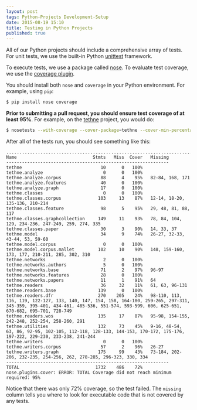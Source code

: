 ```yaml
---
layout: post
tags: Python-Projects Development-Setup
date: 2015-08-19 15:10
title: Testing in Python Projects
published: true
---
```


All of our Python projects should include a comprehensive array of tests. For unit tests, we use the built-in Python [unittest](https://docs.python.org/2/library/unittest.html) framework.

To execute tests, we use a package called [nose](https://nose.readthedocs.org/en/latest/). To evaluate test coverage, we use the [coverage plugin](https://nose.readthedocs.org/en/latest/plugins/cover.html).

You should install both ``nose`` and ``coverage`` in your Python environment. For example, using ``pip``:

```bash
$ pip install nose coverage
```

**Prior to submitting a pull request, you should ensure test coverage of at least 95%**. For example, on the [tethne](http://github.com/diging/tethne) project, you would do:

```bash
$ nosetests --with-coverage --cover-package=tethne --cover-min-percentage=95
```

After all of the tests run, you should see something like this:

```
..................................................................................
Name                             Stmts   Miss  Cover   Missing
--------------------------------------------------------------
tethne                              10      0   100%
tethne.analyze                       0      0   100%
tethne.analyze.corpus               88      4    95%   82-84, 168, 171
tethne.analyze.features             40      0   100%
tethne.analyze.graph                17      0   100%
tethne.classes                       0      0   100%
tethne.classes.corpus              103     13    87%   12-14, 18-20, 135-136, 210-214
tethne.classes.feature              98      5    95%   29, 48, 81, 88, 117
tethne.classes.graphcollection     149     11    93%   78, 84, 104, 129, 234-236, 247-249, 259, 274, 335
tethne.classes.paper                30      3    90%   14, 33, 37
tethne.model                        34      9    74%   26-27, 32-33, 43-44, 53, 59-60
tethne.model.corpus                  0      0   100%
tethne.model.corpus.mallet         102     10    90%   148, 159-160, 173, 177, 210-211, 285, 302, 310
tethne.networks                      2      0   100%
tethne.networks.authors              5      0   100%
tethne.networks.base                71      2    97%   96-97
tethne.networks.features            28      0   100%
tethne.networks.papers              11      1    91%   64
tethne.readers                      36     32    11%   61, 63, 96-131
tethne.readers.base                139      0   100%
tethne.readers.dfr                 270    205    24%   98-110, 113, 116, 119, 122-127, 133, 140, 147, 154, 158, 164-180, 259-265, 297-311, 345-359, 395-401, 434-461, 485-536, 551-574, 593-599, 606, 625-651, 670-682, 695-701, 728-749
tethne.readers.wos                 135     17    87%   95-98, 154-155, 242-248, 252-254, 258-260, 291
tethne.utilities                   132     73    45%   9-16, 48-54, 63, 86, 92-95, 102-105, 112-118, 128-133, 144-153, 170-172, 175-176, 197-222, 229-230, 233-238, 241-244
tethne.writers                       0      0   100%
tethne.writers.corpus               57      2    96%   26-27
tethne.writers.graph               175     99    43%   73-184, 202-206, 232-235, 254-256, 262, 278-285, 296-323, 330, 334
--------------------------------------------------------------
TOTAL                             1732    486    72%
nose.plugins.cover: ERROR: TOTAL Coverage did not reach minimum required: 95%
```

Notice that there was only 72% coverage, so the test failed. The ``missing`` column tells you where to look for executable code that is not covered by any tests.
